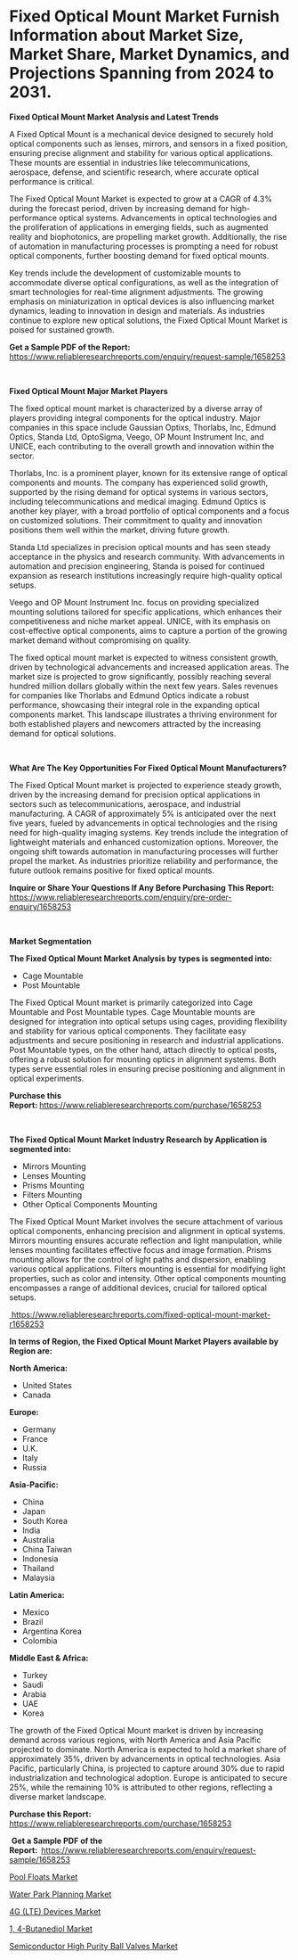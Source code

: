 <p><h1>Fixed Optical Mount Market Furnish Information about Market Size, Market Share, Market Dynamics, and Projections Spanning from 2024 to 2031.</h1></p><p><strong>Fixed Optical Mount Market Analysis and Latest Trends</strong></p>
<p><p>A Fixed Optical Mount is a mechanical device designed to securely hold optical components such as lenses, mirrors, and sensors in a fixed position, ensuring precise alignment and stability for various optical applications. These mounts are essential in industries like telecommunications, aerospace, defense, and scientific research, where accurate optical performance is critical.</p><p>The Fixed Optical Mount Market is expected to grow at a CAGR of 4.3% during the forecast period, driven by increasing demand for high-performance optical systems. Advancements in optical technologies and the proliferation of applications in emerging fields, such as augmented reality and biophotonics, are propelling market growth. Additionally, the rise of automation in manufacturing processes is prompting a need for robust optical components, further boosting demand for fixed optical mounts. </p><p>Key trends include the development of customizable mounts to accommodate diverse optical configurations, as well as the integration of smart technologies for real-time alignment adjustments. The growing emphasis on miniaturization in optical devices is also influencing market dynamics, leading to innovation in design and materials. As industries continue to explore new optical solutions, the Fixed Optical Mount Market is poised for sustained growth.</p></p>
<p><strong>Get a Sample PDF of the Report:&nbsp;</strong> <a href="https://www.reliableresearchreports.com/enquiry/request-sample/1658253?utm_campaign=4&utm_medium=2&utm_source=Github&utm_content=ia&utm_term=28092024&utm_id=fixed-optical-mount">https://www.reliableresearchreports.com/enquiry/request-sample/1658253</a></p>
<p>&nbsp;</p>
<p><strong>Fixed Optical Mount Major Market Players</strong></p>
<p><p>The fixed optical mount market is characterized by a diverse array of players providing integral components for the optical industry. Major companies in this space include Gaussian Optixs, Thorlabs, Inc, Edmund Optics, Standa Ltd, OptoSigma, Veego, OP Mount Instrument Inc, and UNICE, each contributing to the overall growth and innovation within the sector.</p><p>Thorlabs, Inc. is a prominent player, known for its extensive range of optical components and mounts. The company has experienced solid growth, supported by the rising demand for optical systems in various sectors, including telecommunications and medical imaging. Edmund Optics is another key player, with a broad portfolio of optical components and a focus on customized solutions. Their commitment to quality and innovation positions them well within the market, driving future growth.</p><p>Standa Ltd specializes in precision optical mounts and has seen steady acceptance in the physics and research community. With advancements in automation and precision engineering, Standa is poised for continued expansion as research institutions increasingly require high-quality optical setups.</p><p>Veego and OP Mount Instrument Inc. focus on providing specialized mounting solutions tailored for specific applications, which enhances their competitiveness and niche market appeal. UNICE, with its emphasis on cost-effective optical components, aims to capture a portion of the growing market demand without compromising on quality.</p><p>The fixed optical mount market is expected to witness consistent growth, driven by technological advancements and increased application areas. The market size is projected to grow significantly, possibly reaching several hundred million dollars globally within the next few years. Sales revenues for companies like Thorlabs and Edmund Optics indicate a robust performance, showcasing their integral role in the expanding optical components market. This landscape illustrates a thriving environment for both established players and newcomers attracted by the increasing demand for optical solutions.</p></p>
<p>&nbsp;</p>
<p><strong>What Are The Key Opportunities For Fixed Optical Mount Manufacturers?</strong></p>
<p><p>The Fixed Optical Mount market is projected to experience steady growth, driven by the increasing demand for precision optical applications in sectors such as telecommunications, aerospace, and industrial manufacturing. A CAGR of approximately 5% is anticipated over the next five years, fueled by advancements in optical technologies and the rising need for high-quality imaging systems. Key trends include the integration of lightweight materials and enhanced customization options. Moreover, the ongoing shift towards automation in manufacturing processes will further propel the market. As industries prioritize reliability and performance, the future outlook remains positive for fixed optical mounts.</p></p>
<p><strong>Inquire or Share Your Questions If Any Before Purchasing This Report:</strong> <a href="https://www.reliableresearchreports.com/enquiry/pre-order-enquiry/1658253?utm_campaign=4&utm_medium=2&utm_source=Github&utm_content=ia&utm_term=28092024&utm_id=fixed-optical-mount">https://www.reliableresearchreports.com/enquiry/pre-order-enquiry/1658253</a></p>
<p>&nbsp;</p>
<p><strong>Market Segmentation</strong></p>
<p><strong>The Fixed Optical Mount Market Analysis by types is segmented into:</strong></p>
<p><ul><li>Cage Mountable</li><li>Post Mountable</li></ul></p>
<p><p>The Fixed Optical Mount market is primarily categorized into Cage Mountable and Post Mountable types. Cage Mountable mounts are designed for integration into optical setups using cages, providing flexibility and stability for various optical components. They facilitate easy adjustments and secure positioning in research and industrial applications. Post Mountable types, on the other hand, attach directly to optical posts, offering a robust solution for mounting optics in alignment systems. Both types serve essential roles in ensuring precise positioning and alignment in optical experiments.</p></p>
<p><strong>Purchase this Report:&nbsp;</strong><a href="https://www.reliableresearchreports.com/purchase/1658253?utm_campaign=4&utm_medium=2&utm_source=Github&utm_content=ia&utm_term=28092024&utm_id=fixed-optical-mount">https://www.reliableresearchreports.com/purchase/1658253</a></p>
<p>&nbsp;</p>
<p><strong>The Fixed Optical Mount Market Industry Research by Application is segmented into:</strong></p>
<p><ul><li>Mirrors Mounting</li><li>Lenses Mounting</li><li>Prisms Mounting</li><li>Filters Mounting</li><li>Other Optical Components Mounting</li></ul></p>
<p><p>The Fixed Optical Mount Market involves the secure attachment of various optical components, enhancing precision and alignment in optical systems. Mirrors mounting ensures accurate reflection and light manipulation, while lenses mounting facilitates effective focus and image formation. Prisms mounting allows for the control of light paths and dispersion, enabling various optical applications. Filters mounting is essential for modifying light properties, such as color and intensity. Other optical components mounting encompasses a range of additional devices, crucial for tailored optical setups.</p></p>
<p><a href="https://www.reliableresearchreports.com/fixed-optical-mount-market-r1658253?utm_campaign=4&utm_medium=2&utm_source=Github&utm_content=ia&utm_term=28092024&utm_id=fixed-optical-mount">&nbsp;https://www.reliableresearchreports.com/fixed-optical-mount-market-r1658253</a></p>
<p><strong>In terms of Region, the Fixed Optical Mount Market Players available by Region are:</strong></p>
<p>
    <p> <strong> North America: </strong>
        <ul>
            <li>United States</li>
            <li>Canada</li>
        </ul>
        </p> 
    <p> <strong> Europe: </strong>
        <ul>
            <li>Germany</li>
            <li>France</li>
            <li>U.K.</li>
            <li>Italy</li>
            <li>Russia</li>
        </ul>
        </p> 
    <p> <strong> Asia-Pacific: </strong>
        <ul>
            <li>China</li>
            <li>Japan</li>
            <li>South Korea</li>
            <li>India</li>
            <li>Australia</li>
            <li>China Taiwan</li>
            <li>Indonesia</li>
            <li>Thailand</li>
            <li>Malaysia</li>
        </ul>
        </p> 
    <p> <strong> Latin America: </strong>
        <ul>
            <li>Mexico</li>
            <li>Brazil</li>
            <li>Argentina Korea</li>
            <li>Colombia</li>
        </ul>
        </p> 
    <p> <strong> Middle East & Africa: </strong>
        <ul>
            <li>Turkey</li>
            <li>Saudi</li>
            <li>Arabia</li>
            <li>UAE</li>
            <li>Korea</li>
        </ul>
    </p>
    </p>
<p><p>The growth of the Fixed Optical Mount market is driven by increasing demand across various regions, with North America and Asia Pacific projected to dominate. North America is expected to hold a market share of approximately 35%, driven by advancements in optical technologies. Asia Pacific, particularly China, is projected to capture around 30% due to rapid industrialization and technological adoption. Europe is anticipated to secure 25%, while the remaining 10% is attributed to other regions, reflecting a diverse market landscape.</p></p>
<p><strong>Purchase this Report: </strong><a href="https://www.reliableresearchreports.com/purchase/1658253?utm_campaign=4&utm_medium=2&utm_source=Github&utm_content=ia&utm_term=28092024&utm_id=fixed-optical-mount">https://www.reliableresearchreports.com/purchase/1658253</a></p>
<p>&nbsp;<strong>Get a Sample PDF of the Report:&nbsp;&nbsp;</strong><a href="https://www.reliableresearchreports.com/enquiry/request-sample/1658253?utm_campaign=4&utm_medium=2&utm_source=Github&utm_content=ia&utm_term=28092024&utm_id=fixed-optical-mount">https://www.reliableresearchreports.com/enquiry/request-sample/1658253</a></p>
<p><strong></strong></p>
<p><p><a href="https://www.linkedin.com/pulse/future-innovation-global-pool-floats-market-growth-opportunities-bpzif?trackingId=IlvnurhGRsehrzs4KAVfQQ%3D%3D&utm_campaign=4&utm_medium=2&utm_source=Github&utm_content=ia&utm_term=28092024&utm_id=fixed-optical-mount">Pool Floats Market</a></p><p><a href="https://www.linkedin.com/pulse/water-park-planning-market-industry-landscape-growth-trajectories-rub4c?trackingId=90wRJ1WsT9OEeKqiU9l4Uw%3D%3D&utm_campaign=4&utm_medium=2&utm_source=Github&utm_content=ia&utm_term=28092024&utm_id=fixed-optical-mount">Water Park Planning Market</a></p><p><a href="https://issuu.com/reportprime-2/docs/4g-lte-devices-market-size-2030.ppt_25cca1c421dc33?utm_campaign=4&utm_medium=2&utm_source=Github&utm_content=ia&utm_term=28092024&utm_id=fixed-optical-mount">4G (LTE) Devices Market</a></p><p><a href="https://issuu.com/reportprime-2/docs/1-4-butanediol-market-size-2030.ppt_565cbe0efc5bf1?utm_campaign=4&utm_medium=2&utm_source=Github&utm_content=ia&utm_term=28092024&utm_id=fixed-optical-mount">1, 4-Butanediol Market</a></p><p><a href="https://github.com/alesiasc0na/Market-Research-Report-List-1/blob/main/semiconductor-high-purity-ball-valves-market.md?utm_campaign=4&utm_medium=2&utm_source=Github&utm_content=ia&utm_term=28092024&utm_id=fixed-optical-mount">Semiconductor High Purity Ball Valves Market</a></p></p>